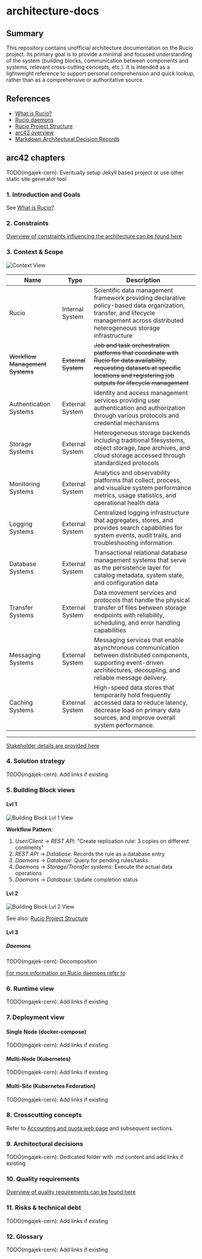 # architecture-docs

## Summary

This repository contains unofficial architecture documentation on the Rucio project.
Its primary goal is to provide a minimal and focused understanding of the system (building blocks, communication between components and systems, relevant cross-cutting concepts, etc.). It is intended as a lightweight reference to support personal comprehension and quick lookup, rather than as a comprehensive or authoritative source.

## References

- [What is Rucio?](https://rucio.github.io/documentation/started/what_is_rucio)
- [Rucio daemons](https://rucio.github.io/documentation/started/main_components/daemons)
- [Rucio Project Structure](https://rucio.github.io/documentation/developer/project_structure)
- [arc42 overview](https://arc42.org/overview)
- [Markdown Architectural Decision Records](https://adr.github.io/madr/)

## arc42 chapters

TODO(mgajek-cern): Eventually setup Jekyll based project or use other static site generator tool 

### 1. Introduction and Goals

See [What is Rucio?](https://rucio.github.io/documentation/started/what_is_rucio)

### 2. Constraints

[Overview of constraints influencing the architecture can be found here](./2-constraints/architecture-constraints.md)

### 3. Context & Scope

![Context View](./diagrams/Context%20View.png)

| Name | Type | Description |
| --- | --- | --- |
| Rucio | Internal System | Scientific data management framework providing declarative policy-based data organization, transfer, and lifecycle management across distributed heterogeneous storage infrastructure |
| ~~Workflow Management Systems~~ | ~~External System~~ | ~~Job and task orchestration platforms that coordinate with Rucio for data availability, requesting datasets at specific locations and registering job outputs for lifecycle management~~ |
| Authentication Systems | External System | Identity and access management services providing user authentication and authorization through various protocols and credential mechanisms |
| Storage Systems | External System | Heterogeneous storage backends including traditional filesystems, object storage, tape archives, and cloud storage accessed through standardized protocols |
| Monitoring Systems | External System | Analytics and observability platforms that collect, process, and visualize system performance metrics, usage statistics, and operational health data |
| Logging Systems | External System | Centralized logging infrastructure that aggregates, stores, and provides search capabilities for system events, audit trails, and troubleshooting information |
| Database Systems | External System | Transactional relational database management systems that serve as the persistence layer for catalog metadata, system state, and configuration data |
| Transfer Systems | External System | Data movement services and protocols that handle the physical transfer of files between storage endpoints with reliability, scheduling, and error handling capabilities |
| Messaging Systems | External System      | Messaging services that enable asynchronous communication between distributed components, supporting event-driven architectures, decoupling, and reliable message delivery. |
| Caching Systems | External System      | High-speed data stores that temporarily hold frequently accessed data to reduce latency, decrease load on primary data sources, and improve overall system performance. |

---

[Stakeholder details are provided here](./3-scope-and-context/stakeholders.md)

### 4. Solution strategy

TODO(mgajek-cern): Add links if existing

### 5. Building Block views

#### Lvl 1

![Building Block Lvl 1 View](./diagrams/Building%20Block%20Lvl%201%20View.png)

**Workflow Pattern:**

1. *User/Client* → *REST API*: "Create replication rule: 3 copies on different continents"
2. *REST API* → *Database*: Records the rule as a database entry
3. *Daemons* → *Database*: Query for pending rules/tasks
4. *Daemons* → *Storage/Transfer systems*: Execute the actual data operations
5. *Daemons* → *Database*: Update completion status

#### Lvl 2

![Building Block Lvl 2 View](./diagrams/Building%20Block%20Lvl%202%20View.png)

See also: [Rucio Project Structure](https://rucio.github.io/documentation/developer/project_structure)

#### Lvl 3

##### Daemons

TODO(mgajek-cern): Decomposition

[For more information on Rucio daemons refer to](https://rucio.github.io/documentation/started/main_components/daemons)

### 6. Runtime view

TODO(mgajek-cern): Add links if existing

### 7. Deployment view

#### Single Node (docker-compose)

TODO(mgajek-cern): Add links if existing

#### Multi-Node (Kubernetes)

TODO(mgajek-cern): Add links if existing

#### Multi-Site (Kubernetes Federation)

TODO(mgajek-cern): Add links if existing

### 8. Crosscutting concepts

Refer to [Accounting and quota web page](https://rucio.github.io/documentation/started/concepts/accounting_and_quota) and subsequent sections.

### 9. Architectural decisions

TODO(mgajek-cern): Dedicated folder with .md content and add links if existing

### 10. Quality requirements

[Overview of quality requirements can be found here](./10-quality-requirements/quality-requirements.md)

### 11. Risks & technical debt

TODO(mgajek-cern): Add links if existing

### 12. Glossary

TODO(mgajek-cern): Add links if existing

